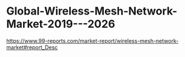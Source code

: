 # Global-Wireless-Mesh-Network-Market-2019---2026
https://www.99-reports.com/market-report/wireless-mesh-network-market#report_Desc
